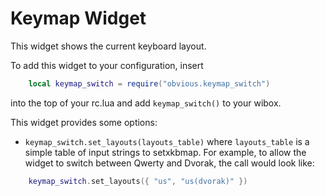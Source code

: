 Keymap Widget
=============

This widget shows the current keyboard layout.

To add this widget to your configuration, insert

```lua
    local keymap_switch = require("obvious.keymap_switch")
```

into the top of your rc.lua and add `keymap_switch()` to your wibox.

This widget provides some options:
* `keymap_switch.set_layouts(layouts_table)` where `layouts_table` is
  a simple table of input strings to setxkbmap. For example, to allow the
  widget to switch between Qwerty and Dvorak, the call would look like:

```lua
    keymap_switch.set_layouts({ "us", "us(dvorak)" })
```
